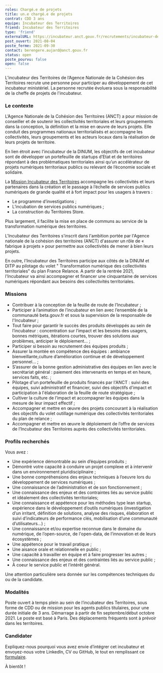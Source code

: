 ```yaml
---
roles: Chargé.e de projets
title: un.e chargé.e de projets
contrat: CDD 3 ans
equipe: Incubateur des Territoires
friend: Incubateur des Territoires
type: 'friend'
externalURL: https://incubateur.anct.gouv.fr/recrutements/incubateur-des-territoires-charge-e-de-projets-43cf15629d78b120747f36a9204c2dfc/
post_ouvert: 2021-08-04
poste_ferme: 2021-09-30
contact: berengere.aujard@anct.gouv.fr
status: open
poste_pourvu: false
open: false
---
```


L’incubateur des Territoires de l’Agence Nationale de la Cohésion des Territoires recrute une personne pour participer au développement de cet incubateur ministériel. La personne recrutée évoluera sous la responsabilité de la cheffe de projets de l'incubateur.

### Le contexte

L’Agence Nationale de la Cohésion des Territoires (ANCT) a pour mission de conseiller et de soutenir les collectivités territoriales et leurs groupements dans la conception, la définition et la mise en œuvre de leurs projets. Elle conduit des programmes nationaux territorialisés et accompagne les collectivités, leurs groupements et les acteurs locaux dans la réalisation de leurs projets de territoire.

En lien étroit avec l’incubateur de la DINUM, les objectifs de cet incubateur sont de développer un portefeuille de startups d’Etat et de territoires répondant à des problématiques territoriales ainsi qu’un accélérateur de projets numériques territoriaux publics ou relevant de l’économie sociale et solidaire.

La [Mission Incubateur des Territoires](https://incubateur.anct.gouv.fr) accompagne les collectivités et leurs partenaires dans la création et le passage à l’échelle de services publics numériques de grande qualité et à fort impact pour les usagers à travers : 
- Le programme d’investigations ;
- L’incubation de services publics numériques ; 
- La construction du Territoires Store.

Plus largement, il facilite la mise en place de communs au service de la transformation numérique des territoires.

L'Incubateur des Territoires s'inscrit dans l'ambition portée par l'Agence nationale de la cohésion des territoires (ANCT) d'assurer un rôle de « fabrique à projets » pour permettre aux collectivités de mener à bien leurs projets.

En outre, l'Incubateur des Territoires participe aux côtés de la DINUM et DITP au pilotage du volet " Transformation numérique des collectivités territoriales" du plan France Relance. A partir de la rentrée 2021, l'Incubateur va ainsi accompagner et financer une cinquantaine de services numériques répondant aux besoins des collectivités territoriales.


### Missions

- Contribuer à la conception de la feuille de route de l’Incubateur ;
- Participer à l’animation de l’incubateur en lien avec l’ensemble de la communauté beta.gouv.fr et sous la supervision de la responsable de l'Incubateur ;
- Tout faire pour garantir le succès des produits développés au sein de l’incubateur : concentration sur l’impact et les besoins des usagers, bonnes métriques, itérations courtes, trouver des solutions aux problèmes, anticiper le déploiement… ;
- Participer si besoin au recrutement des équipes produits ;
- Assurer la montée en compétence des équipes : ambiance bienveillante,culture d’amélioration continue et de développement personnel… ;
- S’assurer de la bonne gestion administrative des équipes en lien avec le secrétariat général : paiement des intervenants en temps et en heure, services faits, etc. ;
- Pilotage d'un portefeuille de produits financés par l'ANCT : suivi des équipes, suivi administratif et financier, suivi des objectifs d'impact et participation à l'élaboration de la feuille de route stratégique ;
- Cultiver la culture de l’impact et accompagner les équipes dans la mesure de leur impact effectif ;
- Accompagner et mettre en œuvre des projets concourant à la réalisation des objectifs du volet outillage numérique des collectivités territoriales du plan de relance ;
- Accompagner et mettre en œuvre le déploiement de l’offre de services de l’Incubateur des Territoires auprès des collectivités territoriales.

### Profils recherchés

Vous avez :

- Une expérience démontrable au sein d’équipes produits ;
- Démontré votre capacité à conduire un projet complexe et à intervenir dans un environnement pluridisciplinaire ;
- Une bonne compréhensions des enjeux techniques à l’oeuvre lors du développement de services numériques ;
- Une connaissance de l’administration et de son fonctionnement ;
- Une connaissance des enjeux et des contraintes liés au service public et idéalement des collectivités territoriales;
- Une connaissance et appétence pour les méthodes type lean startup, expérience dans le développement d’outils numériques (investigation d’un irritant, définition de solutions, analyse des risques, élaboration et suivi d’indicateurs de performance clés, mobilisation d’une communauté d’utilisateurs…) ;
- Une connaissance et/ou expertise reconnue dans le domaine du numérique, de l’open-source, de l'open-data, de l’innovation et de leurs écosystèmes ;
- Une appétence pour le travail pratique ;
- Une aisance orale et relationnelle en public ;
- Une capacité à travailler en équipe et à faire progresser les autres ;
- Une connaissance des enjeux et des contraintes liés au service public ;
- À coeur le service public et l’intérêt général.

Une attention particulière sera donnée sur les compétences techniques du ou de la candidate.

### Modalités

Poste ouvert à temps plein au sein de l’incubateur des Territoires, sous forme de CDD ou de mission pour les agents publics titulaires, pour une durée initiale de 3 ans. Démarrage à partir de fin septembre/début octobre 2021. Le poste est basé  à Paris. Des déplacements fréquents sont à prévoir dans les territoires.

### Candidater

Expliquez-nous pourquoi vous avez envie d’intégrer cet incubateur et envoyez-nous votre LinkedIn, CV ou GitHub, le tout en remplissant ce [formulaire](https://incubateur.anct.gouv.fr/recrutements/incubateur-des-territoires-charge-e-de-projets-43cf15629d78b120747f36a9204c2dfc/).

À bientôt !

